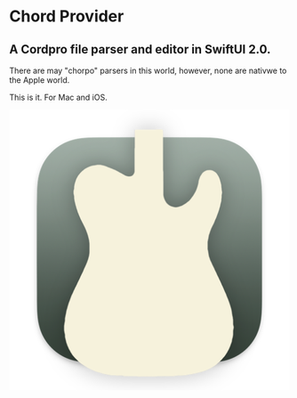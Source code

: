 # Chord Provider

## A Cordpro file parser and editor in SwiftUI 2.0.

There are may "chorpo" parsers in this world, however, none are nativwe to the Apple world.

This is it. For Mac and iOS.

![Chord Provider](https://github.com/Desbeers/Chord-Provider/blob/main/Shared/Assets.xcassets/AppIcon.appiconset/Icon-512.png)
